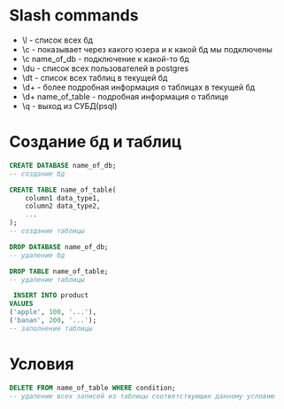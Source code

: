 # Slash commands
* \l - список всех бд
* \c - показывает через какого юзера и к какой бд мы подключены
* \c name_of_db - подключение к какой-то бд
* \du - список всех пользователей в postgres
* \dt - список всех таблиц в текущей бд
* \d+ - более подробная информация о таблицах в текущей бд
* \d+ name_of_table - подробная информация о таблице 
* \q - выход из СУБД(psql)


# Создание бд и таблиц
```sql
CREATE DATABASE name_of_db;
-- создание бд
```

```sql
CREATE TABLE name_of_table(
    column1 data_type1,
    column2 data_type2,
    ...
);
-- создание таблицы
```

```sql
DROP DATABASE name_of_db;
-- удаление бд

DROP TABLE name_of_table;
-- удаление таблицы
```

```sql
 INSERT INTO product
VALUES
('apple', 100, '...'),
('banan', 200, '...');
-- заполнение таблицы
```

# Условия
```sql
DELETE FROM name_of_table WHERE condition;
-- удаление всех записей из таблицы соответствующих данному условию
```